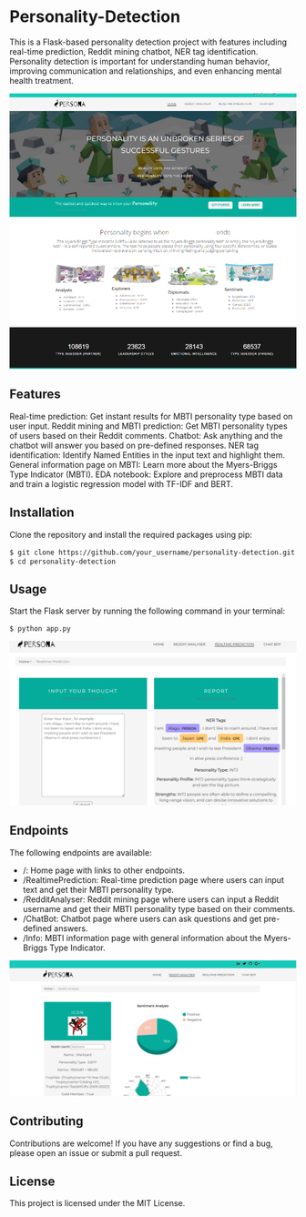 # Personality-Detection
This is a Flask-based personality detection project with features including real-time prediction, Reddit mining chatbot, NER tag identification. Personality detection is important for understanding human behavior, improving communication and relationships, and even enhancing mental health treatment.

![](https://github.com/Lagstill/Personality-Detection/blob/main/images/home.png)


## Features
Real-time prediction: Get instant results for MBTI personality type based on user input.
Reddit mining and MBTI prediction: Get MBTI personality types of users based on their Reddit comments.
Chatbot: Ask anything and the chatbot will answer you based on pre-defined responses.
NER tag identification: Identify Named Entities in the input text and highlight them.
General information page on MBTI: Learn more about the Myers-Briggs Type Indicator (MBTI).
EDA notebook: Explore and preprocess MBTI data and train a logistic regression model with TF-IDF and BERT.

## Installation
Clone the repository and install the required packages using pip:
```
$ git clone https://github.com/your_username/personality-detection.git
$ cd personality-detection
```

## Usage
Start the Flask server by running the following command in your terminal:

```
$ python app.py
```
![](https://github.com/Lagstill/Personality-Detection/blob/main/images/realtime.png)

## Endpoints
The following endpoints are available:

* /: Home page with links to other endpoints.
* /RealtimePrediction: Real-time prediction page where users can input text and get their MBTI personality type.
* /RedditAnalyser: Reddit mining page where users can input a Reddit username and get their MBTI personality type based on their comments.
* /ChatBot: Chatbot page where users can ask questions and get pre-defined answers.
* /Info: MBTI information page with general information about the Myers-Briggs Type Indicator.


![](https://github.com/Lagstill/Personality-Detection/blob/main/images/reddit.png)

## Contributing
Contributions are welcome! If you have any suggestions or find a bug, please open an issue or submit a pull request.

## License
This project is licensed under the MIT License.
